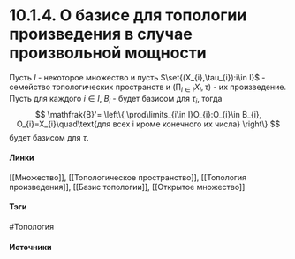 # 10.1.4. О базисе для топологии произведения в случае произвольной мощности
Пусть $I$ - некоторое множество и пусть $\set{(X_{i},\tau_{i}):i\in I}$ - семейство топологических пространств и $(\prod_{i\in I}X_{i},\tau)$ - их произведение. Пусть для каждого $i\in I$, $B_{i}$ - будет базисом для $\tau_{i}$, тогда
$$
\mathfrak{B}'=
\left\{
\prod\limits_{i\in I}O_{i}:O_{i}\in B_{i}, O_{i}=X_{i}\quad\text{для всех i кроме конечного их числа}
\right\}
$$
будет базисом для $\tau$.
#### Линки
 [[Множество]],
 [[Топологическое пространство]],
 [[Топология произведения]],
 [[Базис топологии]],
 [[Открытое множество]]
#### Тэги
 #Топология 
#### Источники
